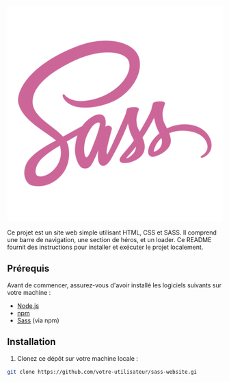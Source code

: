 ![Picture](https://github.com/filipefwebdev/Site-Web-Sass/blob/master/Images/sass.png)

Ce projet est un site web simple utilisant HTML, CSS et SASS. Il comprend une barre de navigation, une section de héros, et un loader. Ce README fournit des instructions pour installer et exécuter le projet localement.

## Prérequis

Avant de commencer, assurez-vous d'avoir installé les logiciels suivants sur votre machine :

- [Node.js](https://nodejs.org/)
- [npm](https://www.npmjs.com/)
- [Sass](https://sass-lang.com/install) (via npm)

## Installation

1. Clonez ce dépôt sur votre machine locale :

```bash
git clone https://github.com/votre-utilisateur/sass-website.gi
```

